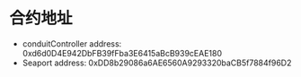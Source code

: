 
# 合约地址

- conduitController address: 0xd6d0D4E942DbFB39fFba3E6415aBcB939cEAE180
- Seaport address: 0xDD8b29086a6AE6560A9293320baCB5f7884f96D2